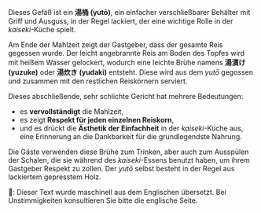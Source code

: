 <p>Dieses Gefäß ist ein <strong>湯桶 (yutō)</strong>, ein einfacher verschließbarer Behälter mit Griff und Ausguss, in der Regel lackiert, der eine wichtige Rolle in der <em>kaiseki</em>-Küche spielt.</p>
<p>Am Ende der Mahlzeit zeigt der Gastgeber, dass der gesamte Reis gegessen wurde. Der leicht angebrannte Reis am Boden des Topfes wird mit heißem Wasser gelockert, wodurch eine leichte Brühe namens <strong>湯漬け (yuzuke)</strong> oder <strong>湯炊き (yudaki)</strong> entsteht. Diese wird aus dem <em>yutō</em> gegossen und zusammen mit den restlichen Reiskörnern serviert.</p>
<p>Dieses abschließende, sehr schlichte Gericht hat mehrere Bedeutungen:</p>
<ul>
<li>es <strong>vervollständigt</strong> die Mahlzeit,</li>
<li>es zeigt <strong>Respekt für jeden einzelnen Reiskorn</strong>,</li>
<li>und es drückt die <strong>Ästhetik der Einfachheit</strong> in der <em>kaiseki</em>-Küche aus, eine Erinnerung an die Dankbarkeit für die grundlegendste Nahrung.</li>
</ul>
<p>Die Gäste verwenden diese Brühe zum Trinken, aber auch zum Ausspülen der Schalen, die sie während des <em>kaiseki</em>-Essens benutzt haben, um ihrem Gastgeber Respekt zu zollen. Der <em>yutō</em> selbst besteht in der Regel aus lackiertem gepresstem Holz.</p>
👾: Dieser Text wurde maschinell aus dem Englischen übersetzt. Bei Unstimmigkeiten konsultieren Sie bitte die englische Seite.
